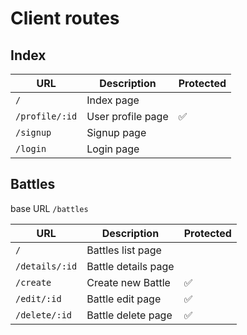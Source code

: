 # Client routes

## Index

| URL            | Description       | Protected |
| -------------- | ----------------- | --------- |
| `/`            | Index page        |           |
| `/profile/:id` | User profile page | ✅        |
| `/signup`      | Signup page       |           |
| `/login`       | Login page        |           |

## Battles

base URL `/battles`

| URL            | Description           | Protected |
| -------------- | --------------------- | --------- |
| `/`            | Battles list page     |           |
| `/details/:id` | Battle details page   |           |
| `/create`      | Create new Battle     | ✅        |
| `/edit/:id`    | Battle edit page      | ✅        |
| `/delete/:id`  | Battle delete page    | ✅        |